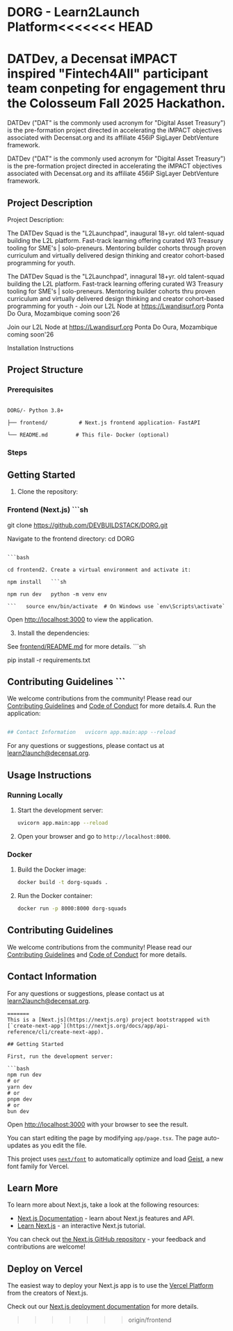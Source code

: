 # DORG - Learn2Launch Platform<<<<<<< HEAD

# DATDev, a Decensat iMPACT inspired "Fintech4All" participant team conpeting for engagement thru the Colosseum Fall 2025 Hackathon.

DATDev ("DAT" is the commonly used acronym for "Digital Asset Treasury") is the pre-formation project directed in accelerating the iMPACT objectives associated with Decensat.org and its affiliate 456iP SigLayer DebtVenture framework.

DATDev ("DAT" is the commonly used acronym for "Digital Asset Treasury") is the pre-formation project directed in accelerating the iMPACT objectives associated with Decensat.org and its affiliate 456iP SigLayer DebtVenture framework.

## Project Description

Project Description:

The DATDev Squad is the "L2Launchpad", inaugural 18+yr. old talent-squad building the L2L platform. Fast-track learning offering curated W3 Treasury tooling for SME's | solo-preneurs. Mentoring builder cohorts through proven curriculum and virtually delivered design thinking and creator cohort-based programming for youth.

The DATDev Squad is the "L2Launchpad", innagural 18+yr. old talent-squad building the L2L platform. Fast-track learning offering curated W3 Treasury tooling for SME's | solo-preneurs. Mentoring builder cohorts thru proven curriculum and virtually delivered design thinking and creator cohort-based programming for youth - Join our L2L Node at https://Lwandisurf.org Ponta Do Oura, Mozambique coming soon'26 

Join our L2L Node at https://Lwandisurf.org Ponta Do Oura, Mozambique coming soon'26

Installation Instructions

## Project Structure

### Prerequisites

```

DORG/- Python 3.8+

├── frontend/          # Next.js frontend application- FastAPI

└── README.md         # This file- Docker (optional)

```

### Steps

## Getting Started

1. Clone the repository:

### Frontend (Next.js)   ```sh

   git clone https://github.com/DEVBUILDSTACK/DORG.git

Navigate to the frontend directory:   cd DORG

   ```

```bash

cd frontend2. Create a virtual environment and activate it:

npm install   ```sh

npm run dev   python -m venv env

```   source env/bin/activate  # On Windows use `env\Scripts\activate`

   ```

Open [http://localhost:3000](http://localhost:3000) to view the application.

3. Install the dependencies:

See [frontend/README.md](frontend/README.md) for more details.   ```sh

   pip install -r requirements.txt

## Contributing Guidelines   ```



We welcome contributions from the community! Please read our [Contributing Guidelines](CONTRIBUTING.md) and [Code of Conduct](CODE_OF_CONDUCT.md) for more details.4. Run the application:

   ```sh

## Contact Information   uvicorn app.main:app --reload

   ```

For any questions or suggestions, please contact us at [learn2launch@decensat.org](mailto:learn2launch@decensat.org).

## Usage Instructions

### Running Locally

1. Start the development server:
   ```sh
   uvicorn app.main:app --reload
   ```

2. Open your browser and go to `http://localhost:8000`.

### Docker

1. Build the Docker image:
   ```sh
   docker build -t dorg-squads .
   ```

2. Run the Docker container:
   ```sh
   docker run -p 8000:8000 dorg-squads
   ```

## Contributing Guidelines

We welcome contributions from the community! Please read our [Contributing Guidelines](CONTRIBUTING.md) and [Code of Conduct](CODE_OF_CONDUCT.md) for more details.

## Contact Information

For any questions or suggestions, please contact us at [learn2launch@decensat.org](mailto:team@decensat.org).
```
=======
This is a [Next.js](https://nextjs.org) project bootstrapped with [`create-next-app`](https://nextjs.org/docs/app/api-reference/cli/create-next-app).

## Getting Started

First, run the development server:

```bash
npm run dev
# or
yarn dev
# or
pnpm dev
# or
bun dev
```

Open [http://localhost:3000](http://localhost:3000) with your browser to see the result.

You can start editing the page by modifying `app/page.tsx`. The page auto-updates as you edit the file.

This project uses [`next/font`](https://nextjs.org/docs/app/building-your-application/optimizing/fonts) to automatically optimize and load [Geist](https://vercel.com/font), a new font family for Vercel.

## Learn More

To learn more about Next.js, take a look at the following resources:

- [Next.js Documentation](https://nextjs.org/docs) - learn about Next.js features and API.
- [Learn Next.js](https://nextjs.org/learn) - an interactive Next.js tutorial.

You can check out [the Next.js GitHub repository](https://github.com/vercel/next.js) - your feedback and contributions are welcome!

## Deploy on Vercel

The easiest way to deploy your Next.js app is to use the [Vercel Platform](https://vercel.com/new?utm_medium=default-template&filter=next.js&utm_source=create-next-app&utm_campaign=create-next-app-readme) from the creators of Next.js.

Check out our [Next.js deployment documentation](https://nextjs.org/docs/app/building-your-application/deploying) for more details.
>>>>>>> origin/frontend
